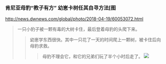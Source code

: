 ### 肯尼亚母豹“教子有方” 幼崽卡树任其自寻方法[图
http://news.dwnews.com/global/photo/2018-04-19/60053072.html
>一只小豹子被一颗有毒的大树卡住，最后登着母豹的头爬下来。
>>幼崽学东西很快。其中一只花了一天的时间爬上一颗树，被卡住后向母豹求救。
>>>母豹不理会它，和它的兄弟们玩了半个小时后走了。
![](http://pic3.dwnews.net/20180420/89361546557674443bf036f7ee2b8ef9_w.jpg)